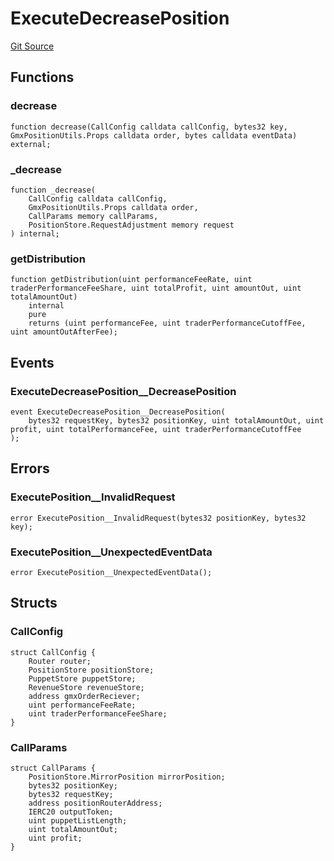 # ExecuteDecreasePosition
[Git Source](https://github.com/GMX-Blueberry-Club/puppet-contracts/blob/9c0e4bd812e2fadc24247bdb9759d2c34c92a190/src/position/logic/ExecuteDecreasePosition.sol)


## Functions
### decrease


```solidity
function decrease(CallConfig calldata callConfig, bytes32 key, GmxPositionUtils.Props calldata order, bytes calldata eventData) external;
```

### _decrease


```solidity
function _decrease(
    CallConfig calldata callConfig,
    GmxPositionUtils.Props calldata order,
    CallParams memory callParams,
    PositionStore.RequestAdjustment memory request
) internal;
```

### getDistribution


```solidity
function getDistribution(uint performanceFeeRate, uint traderPerformanceFeeShare, uint totalProfit, uint amountOut, uint totalAmountOut)
    internal
    pure
    returns (uint performanceFee, uint traderPerformanceCutoffFee, uint amountOutAfterFee);
```

## Events
### ExecuteDecreasePosition__DecreasePosition

```solidity
event ExecuteDecreasePosition__DecreasePosition(
    bytes32 requestKey, bytes32 positionKey, uint totalAmountOut, uint profit, uint totalPerformanceFee, uint traderPerformanceCutoffFee
);
```

## Errors
### ExecutePosition__InvalidRequest

```solidity
error ExecutePosition__InvalidRequest(bytes32 positionKey, bytes32 key);
```

### ExecutePosition__UnexpectedEventData

```solidity
error ExecutePosition__UnexpectedEventData();
```

## Structs
### CallConfig

```solidity
struct CallConfig {
    Router router;
    PositionStore positionStore;
    PuppetStore puppetStore;
    RevenueStore revenueStore;
    address gmxOrderReciever;
    uint performanceFeeRate;
    uint traderPerformanceFeeShare;
}
```

### CallParams

```solidity
struct CallParams {
    PositionStore.MirrorPosition mirrorPosition;
    bytes32 positionKey;
    bytes32 requestKey;
    address positionRouterAddress;
    IERC20 outputToken;
    uint puppetListLength;
    uint totalAmountOut;
    uint profit;
}
```


